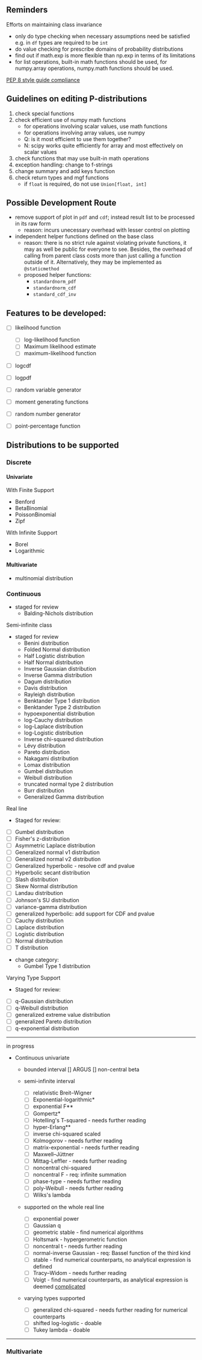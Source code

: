 ## Reminders

Efforts on maintaining class invariance
- only do type checking when necessary assumptions need be satisfied e.g. in `df` types are required to be `int`
- do value checking for prescribe domains of probability distributions
- find out if math.exp is more flexible than np.exp in terms of its limitations
- for list operations, built-in math functions should be used, for numpy.array operations, numpy.math functions should be used.


[PEP 8 style guide compliance](https://www.python.org/dev/peps/pep-0008/)

## Guidelines on editing P-distributions
1. check special functions
2. check efficient use of numpy math functions
    - for operations involving scalar values, use math functions
    - for operations involving array values, use numpy
    - Q: is it most efficient to use them together?
    - N: scipy works quite efficiently for array and most effectively on scalar values
3. check functions that may use built-in math operations
4. exception handling: change to f-strings
5. change summary and add keys function
6. check return types and mgf functions
    - if `float` is required, do not use `Union[float, int]`

## Possible Development Route
- remove support of plot in `pdf` and `cdf`; instead result list to be processed in its raw form
    - reason: incurs unecessary overhead with lesser control on plotting
- independent helper functions defined on the base class
    - reason: there is no strict rule against violating private functions, it may as well be public for everyone to see. Besides, the overhead of calling from parent class costs more than just calling a function outside of it. Alternatively, they may be implemented as `@staticmethod`
    - proposed helper functions:
        - `standardnorm_pdf`
        - `standardnorm_cdf`
        - `standard_cdf_inv`


## Features to be developed:
- [ ] likelihood function
    - [ ] log-likelihood function
    - [ ] Maximum likelihood estimate
    - [ ] maximum-likelihood function
- [ ] logcdf
- [ ] logpdf
- [ ] random variable generator 
- [ ] moment generating functions 
- [ ] random number generator
- [ ] point-percentage function 


## Distributions to be supported
### Discrete
#### Univariate

With Finite Support
- Benford
- BetaBinomial
- PoissonBinomial
- Zipf

With Infinite Support
- Borel
- Logarithmic

#### Multivariate 
- multinomial distribution

### Continuous
- staged for review
    - Balding-Nichols distribution

Semi-infinite class
- staged for review
    - Benini distribution
    - Folded Normal distribution
    - Half Logistic distribution
    - Half Normal distribution
    - Inverse Gaussian distribution
    - Inverse Gamma distribution
    - Dagum distribution
    - Davis distribution
    - Rayleigh distribution
    - Benktander Type 1 distribution
    - Benktander Type 2 distribution
    - hypoexponential distribution
    - log-Cauchy distribution
    - log-Laplace distribution
    - log-Logistic distribution
    - Inverse chi-squared distribution
    - Lévy distribution
    - Pareto distribution
    - Nakagami distribution
    - Lomax distribution
    - Gumbel distribution
    - Weibull distribution
    - truncated normal type 2 distribution 
    - Burr distribution 
    - Generalized Gamma distribution

Real line
- Staged for review:
- [ ] Gumbel  distribution
- [ ] Fisher's z-distribution
- [ ] Asymmetric Laplace distribution
- [ ] Generalized normal v1 distribution
- [ ] Generalized normal v2 distribution
- [ ] Generalized hyperbolic - resolve cdf and pvalue
- [ ] Hyperbolic secant distribution
- [ ] Slash distribution
- [ ] Skew Normal distribution
- [ ] Landau distribution
- [ ] Johnson's SU distribution
- [ ] variance-gamma distribution
- [ ] generalized hyperbolic: add support for CDF and pvalue
- [ ] Cauchy distribution
- [ ] Laplace distribution
- [ ] Logistic distribution
- [ ] Normal distribution
- [ ] T distribution
    
- change category:
    - Gumbel Type 1 distribution

Varying Type Support
- Staged for review:
- [ ] q-Gaussian distribution
- [ ] q-Weibull distribution
- [ ] generalized extreme value distribution
- [ ] generalized Pareto distribution
- [ ] q-exponential distribution

----
in progress
- Continuous univariate 
    - bounded interval
        [] ARGUS
        [] non-central beta

    - semi-infinite interval
        - [ ] relativistic Breit–Wigner 
        - [ ] Exponential-logarithmic*
        - [ ] exponential F**
        - [ ] Gompertz*
        - [ ] Hotelling's T-squared - needs further reading
        - [ ] hyper-Erlang**
        - [ ] inverse chi-squared scaled 
        - [ ] Kolmogorov - needs further reading
        - [ ] matrix-exponential - needs further reading
        - [ ] Maxwell–Jüttner
        - [ ] Mittag-Leffler - needs further reading
        - [ ] noncentral chi-squared
        - [ ] noncentral F - req: infinite summation
        - [ ] phase-type - needs further reading
        - [ ] poly-Weibull - needs further reading
        - [ ] Wilks's lambda

    - supported on the whole real line 
        - [ ] exponential power
        - [ ] Gaussian q
        - [ ] geometric stable - find numerical algorithms
        - [ ] Holtsmark - hypergerometric function
        - [ ] noncentral t - needs further reading
        - [ ] normal-inverse Gaussian - req: Bassel function of the third kind
        - [ ] stable - find numerical counterparts, no analytical expression is defined
        - [ ] Tracy–Widom - needs further reading
        - [ ] Voigt -  find numerical counterparts, as analytical expression is deemed [complicated](https://en.wikipedia.org/wiki/Voigt_profile)
        
    - varying types supported
        - [ ] generalized chi-squared  - needs further reading for numerical counterparts
        - [ ] shifted log-logistic - doable
        - [ ] Tukey lambda - doable

----
### Multivariate

